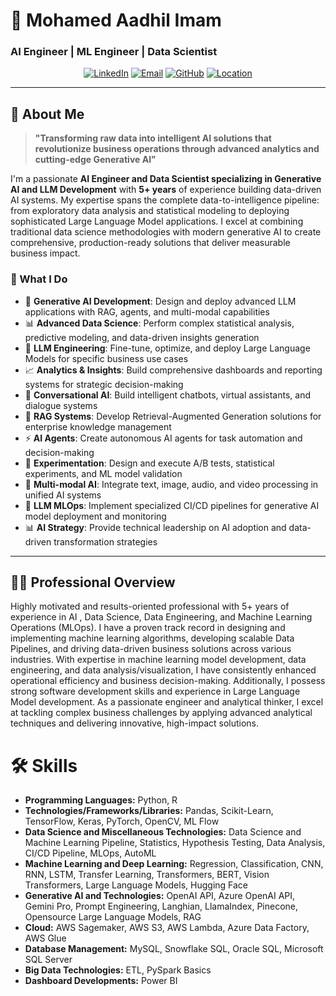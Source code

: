 # 🚀 Mohamed Aadhil Imam
### AI Engineer | ML Engineer | Data Scientist

<div align="center">

[![LinkedIn](https://img.shields.io/badge/LinkedIn-0077B5?style=for-the-badge&logo=linkedin&logoColor=white)](https://linkedin.com/in/aadhil-imam)
[![Email](https://img.shields.io/badge/Email-D14836?style=for-the-badge&logo=gmail&logoColor=white)](mailto:aadhil.imam@gmail.com)
[![GitHub](https://img.shields.io/badge/GitHub-100000?style=for-the-badge&logo=github&logoColor=white)](https://github.com/aadhil96)
[![Location](https://img.shields.io/badge/Dubai-UAE-red?style=for-the-badge&logo=google-maps&logoColor=white)](#)

</div>

---

## 🎯 About Me

> **"Transforming raw data into intelligent AI solutions that revolutionize business operations through advanced analytics and cutting-edge Generative AI"**

I'm a passionate **AI Engineer and Data Scientist specializing in Generative AI and LLM Development** with **5+ years** of experience building data-driven AI systems. My expertise spans the complete data-to-intelligence pipeline: from exploratory data analysis and statistical modeling to deploying sophisticated Large Language Model applications. I excel at combining traditional data science methodologies with modern generative AI to create comprehensive, production-ready solutions that deliver measurable business impact.

### 🌟 What I Do
- 🧠 **Generative AI Development**: Design and deploy advanced LLM applications with RAG, agents, and multi-modal capabilities
- 📊 **Advanced Data Science**: Perform complex statistical analysis, predictive modeling, and data-driven insights generation
- 🔧 **LLM Engineering**: Fine-tune, optimize, and deploy Large Language Models for specific business use cases
- 📈 **Analytics & Insights**: Build comprehensive dashboards and reporting systems for strategic decision-making
- 💬 **Conversational AI**: Build intelligent chatbots, virtual assistants, and dialogue systems
- 🔗 **RAG Systems**: Develop Retrieval-Augmented Generation solutions for enterprise knowledge management
- ⚡ **AI Agents**: Create autonomous AI agents for task automation and decision-making
- 🧪 **Experimentation**: Design and execute A/B tests, statistical experiments, and ML model validation
- 🎨 **Multi-modal AI**: Integrate text, image, audio, and video processing in unified AI systems
- 🚀 **LLM MLOps**: Implement specialized CI/CD pipelines for generative AI model deployment and monitoring
- 📊 **AI Strategy**: Provide technical leadership on AI adoption and data-driven transformation strategies

---

## 🧑‍💻 Professional Overview

Highly motivated and results-oriented professional with 5+ years of experience in AI , Data Science, Data Engineering, and Machine Learning Operations (MLOps). I have a proven track record in designing and implementing machine learning algorithms, developing scalable Data Pipelines, and driving data-driven business solutions across various industries. With expertise in machine learning model development, data engineering, and data analysis/visualization, I have consistently enhanced operational efficiency and business decision-making. Additionally, I possess strong software development skills and experience in Large Language Model development. As a passionate engineer and analytical thinker, I excel at tackling complex business challenges by applying advanced analytical techniques and delivering innovative, high-impact solutions.

# 🛠️ Skills

- **Programming Languages:** Python, R
- **Technologies/Frameworks/Libraries:** Pandas, Scikit-Learn, TensorFlow, Keras, PyTorch, OpenCV, ML Flow
- **Data Science and Miscellaneous Technologies:** Data Science and Machine Learning Pipeline, Statistics, Hypothesis Testing, Data Analysis, CI/CD Pipeline, MLOps, AutoML
- **Machine Learning and Deep Learning:** Regression, Classification, CNN, RNN, LSTM, Transfer Learning, Transformers, BERT, Vision Transformers, Large Language Models, Hugging Face
- **Generative AI and Technologies:** OpenAI API, Azure OpenAI API, Gemini Pro, Prompt Engineering, Langhian, LlamaIndex, Pinecone, Opensource Large Language Models, RAG
- **Cloud:** AWS Sagemaker, AWS S3, AWS Lambda, Azure Data Factory, AWS Glue
- **Database Management:** MySQL, Snowflake SQL, Oracle SQL, Microsoft SQL Server
- **Big Data Technologies:** ETL, PySpark Basics
- **Dashboard Developments:** Power BI


